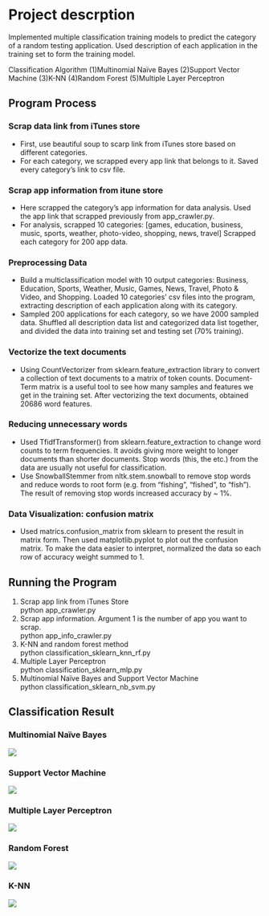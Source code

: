 # Project descrption 

Implemented multiple classification training models to predict the category of a random testing application. Used description of each application in the training set to form the training model.

Classification Algorithm (1)Multinomial Naïve Bayes (2)Support Vector Machine (3)K-NN (4)Random Forest (5)Multiple Layer Perceptron

## Program Process

### Scrap data link from iTunes store
- First, use beautiful soup to scarp link from iTunes store based on different categories. 
- For each category, we scrapped every app link that belongs to it. Saved every category’s link to csv file.

### Scrap app information from itune store
- Here scrapped the category’s app information for data analysis. Used the app link that scrapped previously from app_crawler.py. 
- For analysis, scrapped 10 categories: [games, education, business, music, sports, weather, photo-video, shopping, news, travel] Scrapped each category for 200 app data.

### Preprocessing Data
- Build a multiclassification model with 10 output categories: Business, Education, Sports, Weather, Music, Games, News, Travel, Photo & Video, and Shopping. Loaded 10 categories’ csv files into the program, extracting description of each application along with its category. 
- Sampled 200 applications for each category, so we have 2000 sampled data. Shuffled all description data list and categorized data list together, and divided the data into training set and testing set (70% training).

### Vectorize the text documents
- Using CountVectorizer from sklearn.feature_extraction library to convert a collection of text documents to a matrix of token counts. Document-Term matrix is a useful tool to see how many samples and features we get in the training set. After vectorizing the text documents, obtained 20686 word features.

### Reducing unnecessary words
- Used TfidfTransformer() from sklearn.feature_extraction to change word counts to term frequencies. It avoids giving more weight to longer documents than shorter documents. Stop words (this, the etc.) from the data are usually not useful for classification. 
- Use SnowballStemmer from nltk.stem.snowball to remove stop words and reduce words to root form (e.g. from “fishing”, “fished”, to “fish”). The result of removing stop words increased accuracy by ~ 1%.

### Data Visualization: confusion matrix
- Used matrics.confusion_matrix from sklearn to present the result in matrix form. Then used matplotlib.pyplot to plot out the confusion matrix. To make the data easier to interpret, normalized the data so each row of accuracy weight summed to 1.

## Running the Program

1. Scrap app link from iTunes Store <br/>
python app_crawler.py
2. Scrap app information. Argument 1 is the number of app you want to scrap.<br/>
python app_info_crawler.py <number>
3. K-NN and random forest method<br/>
python classification_sklearn_knn_rf.py
4. Multiple Layer Perceptron<br/>
python classification_sklearn_mlp.py
5. Multinomial Naïve Bayes and Support Vector Machine<br/>
  python classification_sklearn_nb_svm.py
  
## Classification Result

### Multinomial Naïve Bayes
<p align="Left">
  <img src="https://github.com/samuel5qqq/iTunes-App-Category-Analysis/blob/master/Classification%20Result/Norm%20NB%20cm.png" />
</p>

### Support Vector Machine
<p align="Left">
  <img src="https://github.com/samuel5qqq/iTunes-App-Category-Analysis/blob/master/Classification%20Result/Norm%20SVM%20cm.png" />
</p>

### Multiple Layer Perceptron
<p align="Left">
  <img src="https://github.com/samuel5qqq/iTunes-App-Category-Analysis/blob/master/Classification%20Result/Norm%20stemmed%20MLP%20cm.png" />
</p>

### Random Forest
<p align="Left">
  <img src="https://github.com/samuel5qqq/iTunes-App-Category-Analysis/blob/master/Classification%20Result/Norm%20stemmed%20Random%20Forest%20cm.png" />
</p>

### K-NN
<p align="Left">
  <img src="https://github.com/samuel5qqq/iTunes-App-Category-Analysis/blob/master/Classification%20Result/Norm%20stemmed%20k-NN%20cm.png" />
</p>


